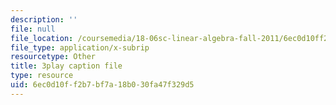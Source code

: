 ```yaml
---
description: ''
file: null
file_location: /coursemedia/18-06sc-linear-algebra-fall-2011/6ec0d10ff2b7bf7a18b030fa47f329d5_t-n4a18AW08.srt
file_type: application/x-subrip
resourcetype: Other
title: 3play caption file
type: resource
uid: 6ec0d10f-f2b7-bf7a-18b0-30fa47f329d5
---
```

